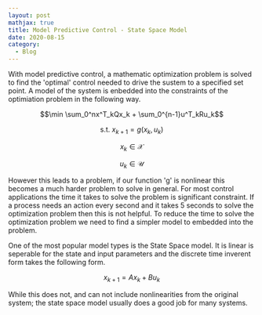 ```yaml
---
layout: post
mathjax: true
title: Model Predictive Control - State Space Model 
date: 2020-08-15
category:
  - Blog
---
```


With model predictive control, a mathematic optimization problem is solved to find the 'optimal' control needed to drive the sustem to a specified set point. A model of the system is enbedded into the constraints of the optimiation problem in the following way.

$$\min \sum_0^nx^T_kQx_k + \sum_0^{n-1}u^T_kRu_k$$

$$\text{s.t.  } x_{k+1} = g(x_k, u_k)$$

$$x_k \in \mathcal{X}$$

$$u_k \in \mathcal{U}$$

However this leads to a problem, if our function 'g' is nonlinear this becomes a much harder problem to solve in general. For most control applications the time it takes to solve the problem is significant constraint. If a process needs an action every second and it takes 5 seconds to solve the optimization problem then this is not helpful. To reduce the time to solve the optimization problem we need to find a simpler model to embedded into the problem.

One of the most popular model types is the State Space model. It is linear is seperable for the state and input parameters and the discrete time inverent form takes the following form.

$$x_{k+1} = Ax_k + Bu_k$$

While this does not, and can not include nonlinearities from the original system; the state space model usually does a good job for many systems. 






